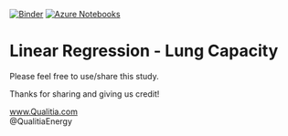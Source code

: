 [![Binder](https://mybinder.org/badge_logo.svg)](https://mybinder.org/v2/gh/qualitia/jupyter-linear-regression-lung-capacity/master)
[![Azure Notebooks](https://notebooks.azure.com/launch.svg)](https://notebooks.azure.com/qualitia/projects/linear-regression-lung-cap)
# Linear Regression - Lung Capacity

Please feel free to use/share this study.

Thanks for sharing and giving us credit!

www.Qualitia.com    
@QualitiaEnergy
